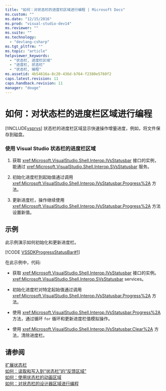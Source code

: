 ```yaml
---
title: "如何：对状态栏的进度栏区域进行编程 | Microsoft Docs"
ms.custom: ""
ms.date: "12/15/2016"
ms.prod: "visual-studio-dev14"
ms.reviewer: ""
ms.suite: ""
ms.technology: 
  - "devlang-csharp"
ms.tgt_pltfrm: ""
ms.topic: "article"
helpviewer_keywords: 
  - "状态栏, 进度栏区域"
  - "进度栏, 状态栏"
  - "状态栏, 编程"
ms.assetid: 4b54616a-8c20-436d-b764-f2380e5760f2
caps.latest.revision: 11
caps.handback.revision: 11
manager: "douge"
---
```

# 如何：对状态栏的进度栏区域进行编程
[!INCLUDE[vsprvs](../code-quality/includes/vsprvs_md.md)] 状态栏的进度栏区域显示快速操作增量进度，例如，将文件保存到磁盘。  
  
### 使用 Visual Studio 状态栏的进度栏区域  
  
1.  获取 <xref:Microsoft.VisualStudio.Shell.Interop.IVsStatusbar> 接口的实例，能通过 <xref:Microsoft.VisualStudio.Shell.Interop.SVsStatusbar> 服务。  
  
2.  初始化进度栏到起始值通过调用 <xref:Microsoft.VisualStudio.Shell.Interop.IVsStatusbar.Progress%2A> 方法。  
  
3.  更新进度栏，操作继续使用 <xref:Microsoft.VisualStudio.Shell.Interop.IVsStatusbar.Progress%2A> 方法设置新值。  
  
## 示例  
 此示例演示如何初始化和更新进度栏。  
  
 [!CODE [VSSDKProgressStatusBar#1](../CodeSnippet/VS_Snippets_VSSDK/vssdkprogressstatusbar#1)]  
  
 在此示例中，代码:  
  
-   获取 <xref:Microsoft.VisualStudio.Shell.Interop.IVsStatusbar> 接口的实例。 <xref:Microsoft.VisualStudio.Shell.Interop.SVsStatusbar> services。  
  
-   初始化进度栏对特定起始值通过调用 <xref:Microsoft.VisualStudio.Shell.Interop.IVsStatusbar.Progress%2A> 方法。  
  
-   使用 <xref:Microsoft.VisualStudio.Shell.Interop.IVsStatusbar.Progress%2A> 方法，通过循环 `for` 循环和更新进度栏值模拟操作。  
  
-   使用 <xref:Microsoft.VisualStudio.Shell.Interop.IVsStatusbar.Clear%2A> 方法，清除进度栏。  
  
## 请参阅  
 [扩展状态栏](../extensibility/extending-the-status-bar.md)   
 [如何：读取和写入到“状态栏”的“反馈区域”](../misc/how-to-read-from-and-write-to-the-feedback-region-of-the-status-bar.md)   
 [如何：使用状态栏的动画区域](../misc/how-to-use-the-animation-region-of-the-status-bar.md)   
 [如何：对状态栏的设计器区域进行编程](../Topic/How%20to:%20Program%20the%20Designer%20Region%20of%20the%20Status%20Bar.md)
